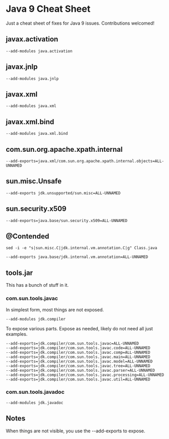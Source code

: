 # Java 9 Cheat Sheet

Just a cheat sheet of fixes for Java 9 issues.
Contributions welcomed!

## javax.activation
```
--add-modules java.activation
```

## javax.jnlp
```
--add-modules java.jnlp
```

## javax.xml
```
--add-modules java.xml
```

## javax.xml.bind
```
--add-modules java.xml.bind
```

## com.sun.org.apache.xpath.internal
```
--add-exports=java.xml/com.sun.org.apache.xpath.internal.objects=ALL-UNNAMED
```

## sun.misc.Unsafe
```
--add-exports jdk.unsupported/sun.misc=ALL-UNNAMED
```

## sun.security.x509
```
--add-exports=java.base/sun.security.x509=ALL-UNNAMED
```

## @Contended
```
sed -i -e "s|sun.misc.C|jdk.internal.vm.annotation.C|g" Class.java

--add-exports java.base/jdk.internal.vm.annotation=ALL-UNNAMED
```

## tools.jar
This has a bunch of stuff in it.

### com.sun.tools.javac
In simplest form, most things are not exposed.
```
--add-modules jdk.compiler
```

To expose various parts. Expose as needed, likely do not need all just examples.
```
--add-exports=jdk.compiler/com.sun.tools.javac=ALL-UNNAMED 
--add-exports=jdk.compiler/com.sun.tools.javac.code=ALL-UNNAMED 
--add-exports=jdk.compiler/com.sun.tools.javac.comp=ALL-UNNAMED 
--add-exports=jdk.compiler/com.sun.tools.javac.main=ALL-UNNAMED 
--add-exports=jdk.compiler/com.sun.tools.javac.model=ALL-UNNAMED 
--add-exports=jdk.compiler/com.sun.tools.javac.tree=ALL-UNNAMED 
--add-exports=jdk.compiler/com.sun.tools.javac.parser=ALL-UNNAMED 
--add-exports=jdk.compiler/com.sun.tools.javac.processing=ALL-UNNAMED
--add-exports=jdk.compiler/com.sun.tools.javac.util=ALL-UNNAMED
```

### com.sun.tools.javadoc
```
--add-modules jdk.javadoc
```

## Notes
When things are not visible, you use the --add-exports to expose.
